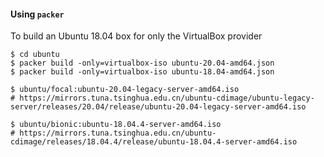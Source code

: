 #### Using `packer`

To build an Ubuntu 18.04 box for only the VirtualBox provider

```
$ cd ubuntu
$ packer build -only=virtualbox-iso ubuntu-20.04-amd64.json
$ packer build -only=virtualbox-iso ubuntu-18.04-amd64.json
```

```
$ ubuntu/focal:ubuntu-20.04-legacy-server-amd64.iso
# https://mirrors.tuna.tsinghua.edu.cn/ubuntu-cdimage/ubuntu-legacy-server/releases/20.04/release/ubuntu-20.04-legacy-server-amd64.iso

$ ubuntu/bionic:ubuntu-18.04.4-server-amd64.iso
# https://mirrors.tuna.tsinghua.edu.cn/ubuntu-cdimage/releases/18.04.4/release/ubuntu-18.04.4-server-amd64.iso
```
